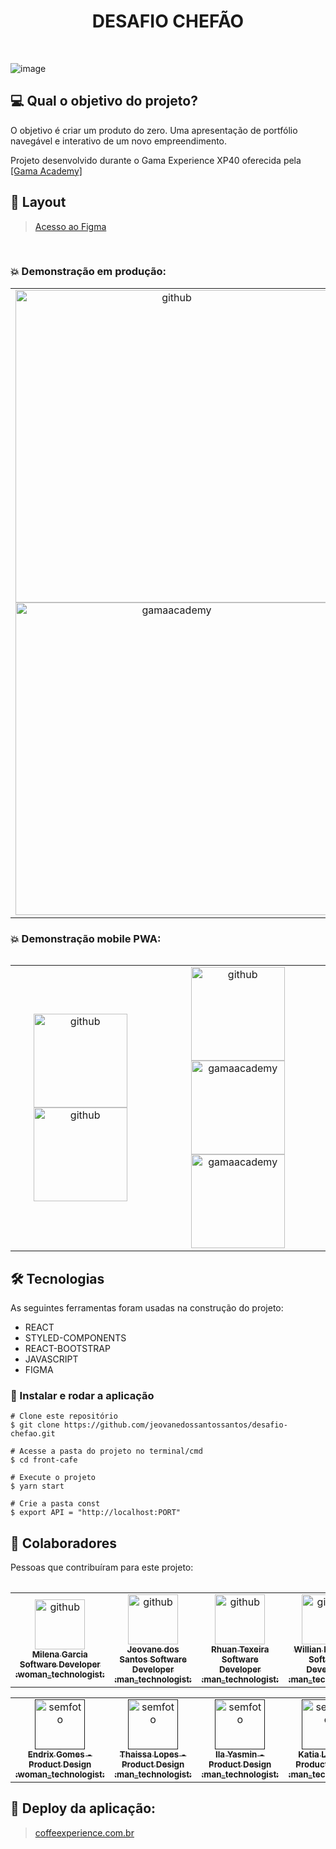 

<h1 align="center">DESAFIO CHEFÃO</h1><BR>
  
  ![image](https://user-images.githubusercontent.com/85361518/162359670-0786ba04-4a5f-4acb-9521-9506665945bb.png)


## 💻 Qual o objetivo do projeto?

O objetivo é criar um produto do zero. Uma apresentação de portfólio navegável e interativo de um novo empreendimento.

Projeto desenvolvido durante o Gama Experience XP40 oferecida pela  <a href="https://www.gama.academy/gama-experience/desenvolvimento-full-stack">[Gama Academy]</a>

## 🎨 Layout

> [Acesso ao Figma](https://www.figma.com/file/3bcNuV2QxvIwtEjIY262vt/Desafio-Chefão?node-id=2%3A2) 
<br>

### :boom: Demonstração em produção:
<table align="center">
  <tr>
     <td align="center">
        <img src="https://i.imgur.com/bhTZ0eJ.png" width="500px;" alt="github"/><br>
            <img alt="gamaacademy" title="#gamaacademy" src="https://i.imgur.com/dQFG4fA.png" width="500px">
        <sub>
        </sub>
      </a>
    </td>
      <td align="center">
        <img src="https://i.imgur.com/iqLBwcP.png" width="500px;" alt="github"/><br>
      <img alt="gamaacademy" title="#gamaacademy" src="https://i.imgur.com/A1nG7cn.png" width="500px">
    </td>   
</tr>
<table/>

### :boom: Demonstração mobile PWA:

<table align="center">
  <tr>
     <td align="center">
        <img src="https://i.imgur.com/OGPzu6Y.jpg" width="150px;" alt="github"/>
         <img src="https://i.imgur.com/5ooelnH.jpg" width="150px;" alt="github"/><br>
        <sub>
        </sub>
      </a>
    </td>
       <td align="center">
        <img src="https://i.imgur.com/JJnh5gv.jpg" width="150px;" alt="github"/>
      <img alt="gamaacademy" title="#gamaacademy" src="https://i.imgur.com/jVUauSh.jpg" width="150px">
   <img alt="gamaacademy" title="#gamaacademy" src="https://i.imgur.com/6oMb85m.jpg" width="150px">
    </td>   

</tr>
<table/>

## 🛠 Tecnologias

As seguintes ferramentas foram usadas na construção do projeto:

- REACT
- STYLED-COMPONENTS
- REACT-BOOTSTRAP
- JAVASCRIPT
- FIGMA

### :rotating_light: Instalar e rodar a aplicação

```
# Clone este repositório
$ git clone https://github.com/jeovanedossantossantos/desafio-chefao.git

# Acesse a pasta do projeto no terminal/cmd
$ cd front-cafe

# Execute o projeto
$ yarn start

# Crie a pasta const
$ export API = "http://localhost:PORT"
```



## 🤝 Colaboradores

Pessoas que contribuíram para este projeto:
<table align="center">
  <tr>
     <td align="center">
      <a href="https://github.com/lenamsst">
        <img src="https://avatars.githubusercontent.com/u/85361518?v=4" width="80px;" alt="github"/><br>
        <sub>
          <b> Milena Garcia Software Developer :woman_technologist:</b>
        </sub>
      </a>       
    </td>
      <td align="center">
      <a href="https://github.com/jeovanedossantossantos">
        <img src="https://i.imgur.com/drwsBzm.jpg" width="80px;" alt="github"/><br>
        <sub>
          <b>Jeovane dos Santos Software Developer :man_technologist:</b>
        </sub>
      </a>
    </td>
    <td align="center">
      <a href="https://github.com/Knziee">
        <img src="https://avatars.githubusercontent.com/u/89425394?v=4" width="80px;" alt="github"/><br>
        <sub>
          <b>Rhuan Texeira Software Developer :man_technologist:</b>
        </sub>
      </a>
    </td>
    <td align="center">
      <a href="https://github.com/thewillian">
        <img src="https://avatars.githubusercontent.com/u/94011078?v=4" width="80px;" alt="github"/><br>
        <sub>
          <b>Willian Monteiro Software Developer :man_technologist:</b>
        </sub>
      </a>
    </td>  
      </tr>
</table>
<table align="center">
  <tr>
    <td align="center">
      <a href="">
        <img src="https://i.imgur.com/01ywrcN.png" width="80px;" alt="semfoto"/><br>
        <sub>
          <b>Endrix Gomes - Product Design :woman_technologist:</b>
        </sub>
      </a>
    </td> 
    <td align="center">
      <a href="">
        <img src="https://i.imgur.com/01ywrcN.png" width="80px;" alt="semfoto"/><br>
        <sub>
          <b>Thaissa Lopes - Product Design :man_technologist:</b>
        </sub>
      </a>
    </td> 
    <td align="center">
      <a href="">
        <img src="https://i.imgur.com/01ywrcN.png" width="80px;" alt="semfoto"/><br>
        <sub>
          <b>Ila Yasmin - Product Design :man_technologist:</b>
        </sub>
      </a>
    </td>
     <td align="center">
      <a href="">
        <img src="https://i.imgur.com/01ywrcN.png" width="80px;" alt="semfoto"/><br>
        <sub>
          <b>Katia Lisboa - Product Design :man_technologist:</b>
        </sub>
      </a>
    </td> 
                                                                                                                      
                                                                                                                      
  </tr>
</table>

## :rocket: Deploy da aplicação:

> [coffeexperience.com.br](https://coffeexp.vercel.app/)
